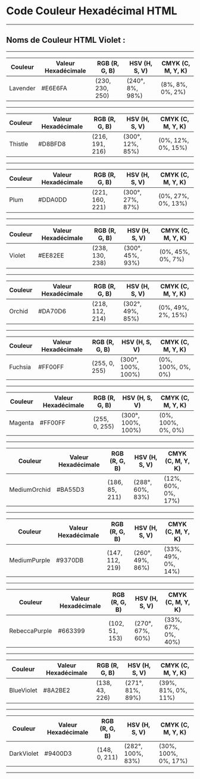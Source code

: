 # **Code Couleur Hexadécimal HTML**

---

## **Noms de Couleur HTML Violet :**

---

| Couleur  | Valeur Hexadécimale | RGB (R, G, B)   | HSV (H, S, V)     | CMYK (C, M, Y, K) |
|----------|----------------------|-----------------|-------------------|-------------------|
| Lavender | #E6E6FA              | (230, 230, 250) | (240°, 8%, 98%)   | (8%, 8%, 0%, 2%)  |

---

| Couleur | Valeur Hexadécimale | RGB (R, G, B)   | HSV (H, S, V)    | CMYK (C, M, Y, K) |
|---------|----------------------|-----------------|------------------|-------------------|
| Thistle | #D8BFD8              | (216, 191, 216) | (300°, 12%, 85%) | (0%, 12%, 0%, 15%)|

---

| Couleur | Valeur Hexadécimale | RGB (R, G, B)   | HSV (H, S, V)    | CMYK (C, M, Y, K) |
|---------|----------------------|-----------------|------------------|-------------------|
| Plum    | #DDA0DD              | (221, 160, 221) | (300°, 27%, 87%) | (0%, 27%, 0%, 13%)|

---

| Couleur | Valeur Hexadécimale | RGB (R, G, B)   | HSV (H, S, V)    | CMYK (C, M, Y, K) |
|---------|----------------------|-----------------|------------------|-------------------|
| Violet  | #EE82EE              | (238, 130, 238) | (300°, 45%, 93%) | (0%, 45%, 0%, 7%) |

---

| Couleur | Valeur Hexadécimale | RGB (R, G, B)   | HSV (H, S, V)     | CMYK (C, M, Y, K) |
|---------|----------------------|-----------------|-------------------|-------------------|
| Orchid  | #DA70D6              | (218, 112, 214) | (302°, 49%, 85%)  | (0%, 49%, 2%, 15%)|

---

| Couleur | Valeur Hexadécimale | RGB (R, G, B)   | HSV (H, S, V)     | CMYK (C, M, Y, K) |
|---------|----------------------|-----------------|-------------------|-------------------|
| Fuchsia | #FF00FF              | (255, 0, 255)   | (300°, 100%, 100%)| (0%, 100%, 0%, 0%)|

---

| Couleur | Valeur Hexadécimale | RGB (R, G, B)   | HSV (H, S, V)     | CMYK (C, M, Y, K) |
|---------|----------------------|-----------------|-------------------|-------------------|
| Magenta | #FF00FF              | (255, 0, 255)   | (300°, 100%, 100%)| (0%, 100%, 0%, 0%)|

---

| Couleur      | Valeur Hexadécimale | RGB (R, G, B)   | HSV (H, S, V)     | CMYK (C, M, Y, K) |
|--------------|----------------------|-----------------|-------------------|-------------------|
| MediumOrchid | #BA55D3              | (186, 85, 211)  | (288°, 60%, 83%)  | (12%, 60%, 0%, 17%)|

---

| Couleur       | Valeur Hexadécimale | RGB (R, G, B)   | HSV (H, S, V)     | CMYK (C, M, Y, K) |
|---------------|----------------------|-----------------|-------------------|-------------------|
| MediumPurple  | #9370DB              | (147, 112, 219) | (260°, 49%, 86%)  | (33%, 49%, 0%, 14%)|

---

| Couleur        | Valeur Hexadécimale | RGB (R, G, B)   | HSV (H, S, V)     | CMYK (C, M, Y, K) |
|----------------|----------------------|-----------------|-------------------|-------------------|
| RebeccaPurple  | #663399              | (102, 51, 153)  | (270°, 67%, 60%)  | (33%, 67%, 0%, 40%)|

---

| Couleur     | Valeur Hexadécimale | RGB (R, G, B)   | HSV (H, S, V)    | CMYK (C, M, Y, K) |
|-------------|----------------------|-----------------|------------------|-------------------|
| BlueViolet  | #8A2BE2              | (138, 43, 226)  | (271°, 81%, 89%) | (39%, 81%, 0%, 11%)|

---

| Couleur      | Valeur Hexadécimale | RGB (R, G, B)   | HSV (H, S, V)    | CMYK (C, M, Y, K) |
|--------------|----------------------|-----------------|------------------|-------------------|
| DarkViolet   | #9400D3              | (148, 0, 211)   | (282°, 100%, 83%)| (30%, 100%, 0%, 17%)|

---

